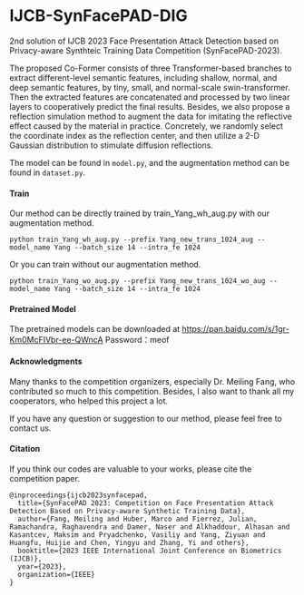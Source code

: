 # IJCB-SynFacePAD-DIG

2nd solution of IJCB 2023 Face Presentation Attack Detection based on Privacy-aware Synthteic Training Data Competition (SynFacePAD-2023).

The proposed Co-Former consists of three Transformer-based branches to extract different-level semantic features, including shallow, normal, and deep semantic features, by tiny, small, and normal-scale swin-transformer. Then the extracted features are concatenated and processed by two linear layers to cooperatively predict the final results. Besides, we also propose a reflection simulation method to augment the data for imitating the reflective effect caused by the material in practice. Concretely, we randomly select the coordinate index as the reflection center, and then utilize a 2-D Gaussian distribution to stimulate diffusion reflections.

The model can be found in ```model.py```, and the augmentation method can be found in ```dataset.py```.

#### Train

Our method can be directly trained by train_Yang_wh_aug.py  with our augmentation method.

```
python train_Yang_wh_aug.py --prefix Yang_new_trans_1024_aug --model_name Yang --batch_size 14 --intra_fe 1024
```

Or you can train without our augmentation method.

```
python train_Yang_wo_aug.py --prefix Yang_new_trans_1024_wo_aug --model_name Yang --batch_size 14 --intra_fe 1024
```

#### Pretrained Model

The pretrained models can be downloaded at https://pan.baidu.com/s/1gr-Km0McFIVbr-ee-QWncA Password：meof

#### Acknowledgments

Many thanks to the competition organizers, especially Dr. Meiling Fang, who contributed so much to this competition. Besides, I also want to thank all my cooperators, who helped this project a lot.

If you have any question or suggestion to our method, please feel free to contact us.

#### Citation

If you think our codes are valuable to your works, please cite the competition paper.

```
@inproceedings{ijcb2023synfacepad,
  title={SynFacePAD 2023: Competition on Face Presentation Attack Detection Based on Privacy-aware Synthetic Training Data},
  author={Fang, Meiling and Huber, Marco and Fierrez, Julian, Ramachandra, Raghavendra and Damer, Naser and Alkhaddour, Alhasan and Kasantcev, Maksim and Pryadchenko, Vasiliy and Yang, Ziyuan and Huangfu, Huijie and Chen, Yingyu and Zhang, Yi and others},
  booktitle={2023 IEEE International Joint Conference on Biometrics (IJCB)},
  year={2023},
  organization={IEEE}
}
```

